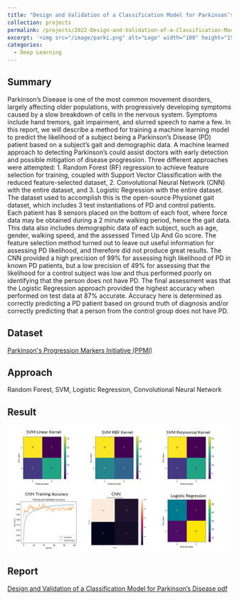 ```yaml
---
title: "Design and Validation of a Classification Model for Parkinson’s Disease"
collection: projects
permalink: /projects/2022-Design-and-Validation-of-a-Classification-Model-for-Parkinson’s-Disease
excerpt: '<img src="/image/parki.png" alt="Logo" width="100" height="150" /> Project for Statistical Machine Learning (ECE-6254)'
categories:
  - Deep Learning
---
```


## Summary

Parkinson’s Disease is one of the most common movement disorders, largely affecting older populations, with progressively developing symptoms caused by a slow breakdown of cells in the nervous system. Symptoms include hand tremors, gait impairment, and slurred speech to name a few. In this report, we will describe a method for training a machine learning model to predict the likelihood of a subject being a Parkinson’s Disease (PD) patient based on a subject’s gait and demographic data. A machine learned approach to detecting Parkinson’s could assist doctors with early detection and possible mitigation of disease progression. Three different approaches were attempted: 1. Random Forest (RF) regression to achieve feature selection for training, coupled with Support Vector Classification with the reduced feature-selected dataset, 2. Convolutional Neural Network (CNN) with the entire dataset, and 3. Logistic Regression with the entire dataset. The dataset used to accomplish this is the open-source Physionet gait dataset, which includes 3 test instantiations of PD and control patients. Each patient has 8 sensors placed on the bottom of each foot, where force data may be obtained during a 2 minute walking period, hence the gait data. This data also includes demographic data of each subject, such as age, gender, walking speed, and the assessed Timed Up And Go score. The feature selection method turned out to leave out useful information for assessing PD likelihood, and therefore did not produce great results. The CNN provided a high precision of 99% for assessing high likelihood of PD in known PD patients, but a low precision of 49% for assessing that the likelihood for a control subject was low and thus performed poorly on identifying that the person does not have PD. The final assessment was that the Logistic Regression approach provided the highest accuracy when performed on test data at 87% accurate. Accuracy here is determined as correctly predicting a PD patient based on ground truth of diagnosis and/or correctly predicting that a person from the control group does not have PD.

## Dataset

[Parkinson's Progression Markers Initiative (PPMI)](https://link.springer.com/article/10.1007/s10072-018-3522-z)

## Approach 
Random Forest, SVM, Logistic Regression, Convolutional Neural Network

## Result

<img src="/images/rf.png" alt="Normal"/> 

## Report
[Design and Validation of a Classification Model for Parkinson’s Disease pdf](/files/ECE%206254%20Final%20Report.pdf)
